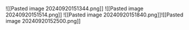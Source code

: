 ![[Pasted image 20240920151344.png]]
![[Pasted image 20240920151514.png]]
![[Pasted image 20240920151840.png]]![[Pasted image 20240920152500.png]]